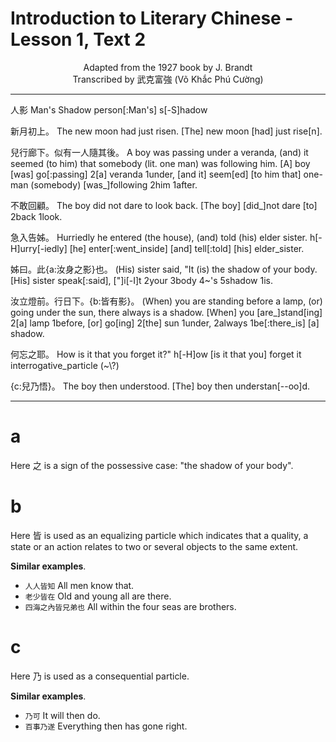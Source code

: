 # Introduction to Literary Chinese - Lesson 1, Text 2

<center>Adapted from the 1927 book by J. Brandt</center>

<center>Transcribed by 武克富強 (Võ Khắc Phú Cường)</center>

---

人影
Man's Shadow
person[:Man's] s[-S]hadow

新月初上。
The new moon had just risen.
[The] new moon [had] just rise[n].

兒行廊下。似有一人隨其後。
A boy was passing under a veranda, (and) it seemed (to him) that somebody (lit. one man) was following him.
[A] boy [was] go[:passing] 2[a] veranda 1under, [and it] seem[ed] [to him that] one-man (somebody) [was_]following 2him 1after.

不敢回顧。
The boy did not dare to look back.
[The boy] [did_]not dare [to] 2back 1look.

急入告姊。
Hurriedly he entered (the house), (and) told (his) elder sister.
h[-H]urry[-iedly] [he] enter[:went_inside] [and] tell[:told] [his] elder_sister.

姊曰。此{a:汝身之影}也。
(His) sister said, "It (is) the shadow of your body.
[His] sister speak[:said], [\"]i[-I]t 2your 3body 4~'s 5shadow 1is.

汝立燈前。行日下。{b:皆有影}。
(When) you are standing before a lamp, (or) going under the sun, there always is a shadow.
[When] you [are_]stand[ing] 2[a] lamp 1before, [or] go[ing] 2[the] sun 1under, 2always 1be[:there_is] [a] shadow.

何忘之耶。
How is it that you forget it?"
h[-H]ow [is it that you] forget it interrogative_particle (~\\\?)

{c:兒乃悟}。
The boy then understood.
[The] boy then understan[--oo]d.

---

# a

Here 之 is a sign of the possessive case: "the shadow of your body".

# b

Here 皆 is used as an equalizing particle which indicates that a quality, a state or an action relates to two or several objects to the same extent.

**Similar examples**.

- `人人皆知` All men know that.
- `老少皆在` Old and young all are there.
- `四海之內皆兄弟也` All within the four seas are brothers.

# c

Here 乃 is used as a consequential particle.

**Similar examples**.

- `乃可` It will then do.
- `百事乃遂` Everything then has gone right.
